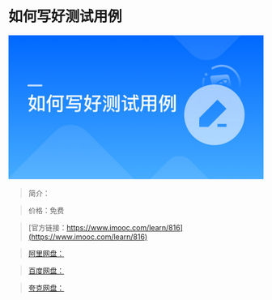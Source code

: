 # 如何写好测试用例

![img](../../assets/5fe442f90001045c05400304.jpg)

> 简介：

> 价格：免费

> [官方链接：https://www.imooc.com/learn/816](https://www.imooc.com/learn/816)

> [阿里网盘：]()

> [百度网盘：]()

> [夸克网盘：]()
